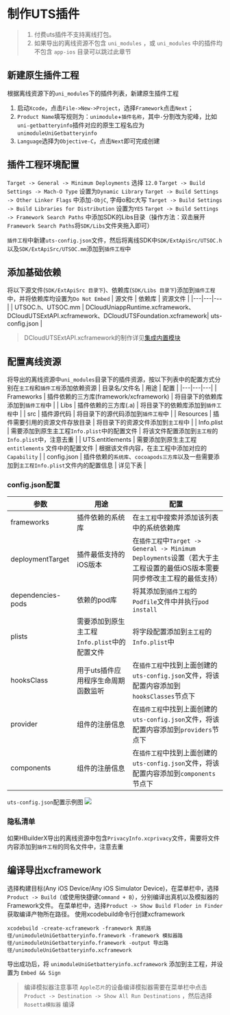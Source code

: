 # 制作UTS插件
> 1. 付费uts插件不支持离线打包。
> 2. 如果导出的离线资源不包含 `uni_modules` ，或 `uni_modules` 中的插件均不包含 `app-ios` 目录可以跳过此章节

## 新建原生插件工程
根据离线资源下的`uni_modules`下的插件列表，新建原生插件工程
1. 启动`Xcode`，点击`File->New->Project`，选择`Framework`点击`Next`；
2. `Product Name`填写规则为：`unimodule`+`插件名称`，其中`-`分割改为驼峰，比如`uni-getbatteryinfo`插件对应的原生工程名应为`unimoduleUniGetbatteryinfo`
3. `Language`选择为`Objective-C`，点击`Next`即可完成创建

## 插件工程环境配置
 `Target -> General -> Minimum Deployments` 选择 `12.0`
 `Target -> Build Settings -> Mach-O Type` 设置为`Dynamic Library`
 `Target -> Build Settings -> Other Linker Flags` 中添加`-ObjC`, 字母o和c大写
 `Target -> Build Settings -> Build Libraries for Distribution` 设置为`YES`
 `Target -> Build Settings -> Framework Search Paths` 中添加SDK的Libs目录（操作方法：双击展开`Framework Search Paths`将`SDK/Libs`文件夹拖入即可）

`插件工程`中新建`uts-config.json`文件，然后将离线SDK中`SDK/ExtApiSrc/UTSOC.h`以及`SDK/ExtApiSrc/UTSOC.mm`添加到`插件工程`中

## 添加基础依赖
将以下源文件(`SDK/ExtApiSrc 目录下`)、依赖库(`SDK/Libs 目录下`)添加到`插件工程`中，并将依赖库均设置为`Do Not Embed`
| 源文件 | 依赖库 | 资源文件 |
|---|---|---|
| UTSOC.h、UTSOC.mm | DCloudUniappRuntime.xcframework、DCloudUTSExtAPI.xcframework、DCloudUTSFoundation.xcframework| uts-config.json |

> DCloudUTSExtAPI.xcframework的制作详见[集成内置模块](../modules/ios/modules.md)

## 配置离线资源
将导出的离线资源中`uni_modules`目录下的插件资源，按以下列表中的配置方式分别在`主工程`和`插件工程`添加依赖资源
| 目录名/文件名 | 	用途 | 配置 |
|---|---|---|
| Frameworks | 插件依赖的三方库(framework/xcframework) | 将目录下的依赖库添加到`插件工程`中 |
| Libs | 插件依赖的三方库(.a) | 将目录下的依赖库添加到`插件工程`中 |
| src | 插件源代码 | 将目录下的源代码添加到`插件工程`中 |
| Resources | 插件需要引用的资源文件存放目录 | 将目录下的资源文件添加到`主工程`中 |
| Info.plist | 需要添加到原生主工程`Info.plist`中的配置文件 | 将该文件配置添加到`主工程`的`Info.plist`中，注意去重 |
| UTS.entitlements | 需要添加到原生主工程 `entitlements` 文件中的配置文件 | 根据该文件内容，在主工程中添加对应的`Capability` |
| config.json | 插件依赖的`系统库`、`cocoapods三方库`以及一些需要添加到`主工程Info.plist`文件内的配置信息 | 详见下表 |

### config.json配置

| 参数 | 	用途 | 配置 |
|---|---|---|
| frameworks | 插件依赖的系统库 | 在`主工程`中搜索并添加该列表中的系统依赖库 |
| deploymentTarget | 插件最低支持的iOS版本 | 在`插件工程`中`Target -> General -> Minimum Deployments`设置（若大于主工程设置的最低iOS版本需要同步修改主工程的最低支持） |
| dependencies-pods | 依赖的pod库 | 将其添加到`插件工程`的`Podfile`文件中并执行`pod install` |
| plists | 需要添加到原生主工程`Info.plist`中的配置文件 | 将字段配置添加到`主工程`的`Info.plist`中 |
| hooksClass | 用于uts插件应用程序生命周期函数监听 | 在`插件工程`中找到上面创建的`uts-config.json`文件，将该配置内容添加到`hooksClasses`节点下 |
| provider | 组件的注册信息 | 在`插件工程`中找到上面创建的`uts-config.json`文件，将该配置内容添加到`providers`节点下 |
| components | 组件的注册信息 | 在`插件工程`中找到上面创建的`uts-config.json`文件，将该配置内容添加到`components`节点下 |

`uts-config.json`配置示例图
![](https://web-ext-storage.dcloud.net.cn/native/doc/iOS/utsconfig.png)


### 隐私清单
如果HBuilderX导出的离线资源中包含`PrivacyInfo.xcprivacy`文件，需要将文件内容添加到`插件工程`的同名文件中，注意去重

## 编译导出xcframework
选择构建目标(Any iOS Device/Any iOS Simulator Device)，在菜单栏中，选择`Product -> Build`（或使用快捷键`Command + B`），分别编译出真机以及模拟器的Framework文件。
在菜单栏中，选择`Product -> Show Build Floder in Finder` 获取编译产物所在路径。
使用xcodebuild命令行创建xcframework
```
xcodebuild -create-xcframework -framework 真机路径/unimoduleUniGetbatteryinfo.framework -framework 模拟器路径/unimoduleUniGetbatteryinfo.framework -output 导出路径/unimoduleUniGetbatteryinfo.xcframework
```
导出成功后，将 `unimoduleUniGetbatteryinfo.xcframework` 添加到主工程，并设置为 `Embed && Sign` 

> 编译模拟器注意事项
> `Apple芯片`的设备编译模拟器需要在菜单栏中点击 `Product -> Destination -> Show All Run Destinations` ，然后选择 `Rosetta模拟器` 编译